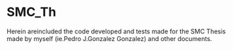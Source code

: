 # SMC_Th

Herein areincluded the code developed and tests made for the SMC Thesis made by myself (ie.Pedro J.Gonzalez Gonzalez) and other documents.
